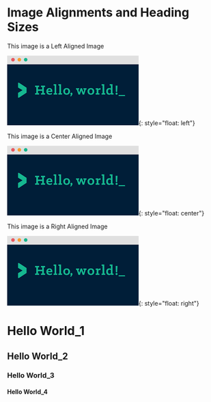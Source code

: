 # Image Alignments and Heading Sizes

This image is a Left Aligned Image

![](/images/media/image1.png){: style="float: left"}





This image is a Center Aligned Image

![](/images/media/image1.png){: style="float: center"}





This image is a Right Aligned Image

![](/images/media/image1.png){: style="float: right"}




# Hello World\_1

## Hello World\_2

### Hello World\_3

#### Hello World\_4
